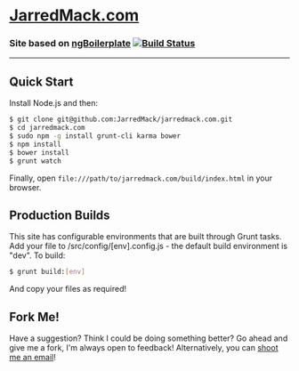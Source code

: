 # [JarredMack.com](http://JarredMack.github.com/jarredmack.com)
### Site based on [ngBoilerplate](http://joshdmiller.github.com/ng-boilerplate) [![Build Status](https://api.travis-ci.org/ngbp/ngbp.png?branch=v0.3.2-release)](https://travis-ci.org/ngbp/ngbp)

***

## Quick Start

Install Node.js and then:

```sh
$ git clone git@github.com:JarredMack/jarredmack.com.git
$ cd jarredmack.com
$ sudo npm -g install grunt-cli karma bower
$ npm install
$ bower install
$ grunt watch
```

Finally, open `file:///path/to/jarredmack.com/build/index.html` in your browser.

## Production Builds

This site has configurable environments that are built through Grunt tasks. Add your file
to /src/config/[env].config.js - the default build environment is "dev". To build:

```sh
$ grunt build:[env]
```

And copy your files as required!

## Fork Me!

Have a suggestion? Think I could be doing something better? Go ahead and give me a fork, I'm always open to feedback! Alternatively, you can [shoot me an email](mailto:contact@jarredmack.com)!